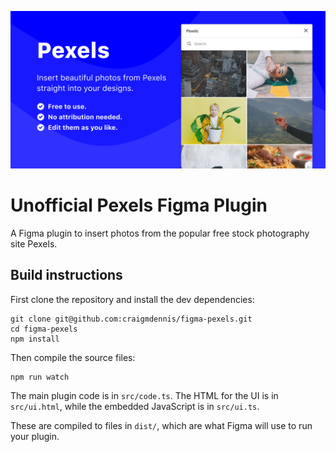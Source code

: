 ![](./assets/figma-cover.png)

# Unofficial Pexels Figma Plugin

A Figma plugin to insert photos from the popular free stock photography site Pexels.

## Build instructions

First clone the repository and install the dev dependencies:

```
git clone git@github.com:craigmdennis/figma-pexels.git
cd figma-pexels
npm install
```

Then compile the source files:

```
npm run watch
```

The main plugin code is in `src/code.ts`. The HTML for the UI is in
`src/ui.html`, while the embedded JavaScript is in `src/ui.ts`.

These are compiled to files in `dist/`, which are what Figma will use to run
your plugin.
